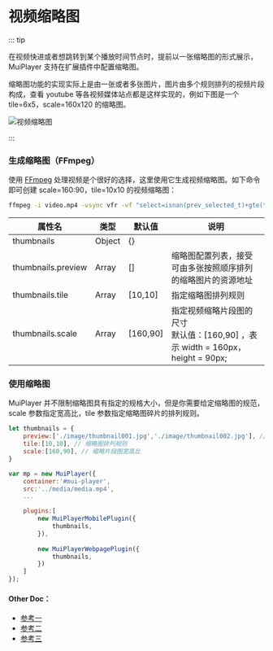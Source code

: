 # 视频缩略图

::: tip

在视频快进或者想跳转到某个播放时间节点时，提前以一张缩略图的形式展示，MuiPlayer 支持在扩展插件中配置缩略图。

缩略图功能的实现实际上是由一张或者多张图片，图片由多个规则排列的视频片段构成，查看 youtube 等各视频媒体站点都是这样实现的，例如下图是一个 tile=6x5，scale=160x120 的缩略图。 

<img src="https://muiplayer.oss-cn-shanghai.aliyuncs.com/static/image/thumbnails_preview.png" class="zoom-custom-imgs" alt="视频缩略图"/>

:::



### 生成缩略图（FFmpeg）

使用 [FFmpeg](http://ffmpeg.org/) 处理视频是个很好的选择，这里使用它生成视频缩略图。如下命令即可创建 scale=160:90，tile=10x10 的视频缩略图：

```sh
ffmpeg -i video.mp4 -vsync vfr -vf "select=isnan(prev_selected_t)+gte(t-prev_selected_t\,1),scale=160:90,tile=10x10" -qscale:v 3 "output%03d.jpg"
```

| 属性名             | 类型   | 默认值   | 说明                                                         |
| ------------------ | ------ | -------- | ------------------------------------------------------------ |
| thumbnails         | Object | {}       |                                                              |
| thumbnails.preview | Array  | []       | 缩略图配置列表，接受可由多张按照顺序排列的缩略图片的资源地址 |
| thumbnails.tile    | Array  | [10,10]  | 指定缩略图排列规则                                           |
| thumbnails.scale   | Array  | [160,90] | 指定视频缩略片段图的尺寸<br/>默认值：[160,90] ，表示 width = 160px，height = 90px; |



### 使用缩略图

MuiPlayer 并不限制缩略图具有指定的规格大小，但是你需要给定缩略图的规范，scale 参数指定宽高比，tile 参数指定缩略图碎片的排列规则。

```javascript
let thumbnails = {
    preview:['./image/thumbnail001.jpg','./image/thumbnail002.jpg'], // 缩略图配置地址
    tile:[10,10], // 缩略图排列规则
    scale:[160,90], // 缩略片段图宽高比 
}

var mp = new MuiPlayer({
    container:'#mui-player',
    src:'../media/media.mp4',
    ...

    plugins:[
        new MuiPlayerMobilePlugin({
            thumbnails,
        }),
            
        new MuiPlayerWebpagePlugin({
            thumbnails,
        })
    ]
});
```



#### Other Doc：

- [参考一](https://www.bogotobogo.com/FFMpeg/ffmpeg_select_scene_change_keyframes_tile_Creating_a_mosaic_of_screenshots_from_a_movie.php)
- [参考二](https://superuser.com/questions/538112/meaningful-thumbnails-for-a-video-using-ffmpeg)
- [参考三](https://askubuntu.com/questions/377579/how-can-i-use-ffmpeg-to-output-a-screenshot-gallery-mosaic)